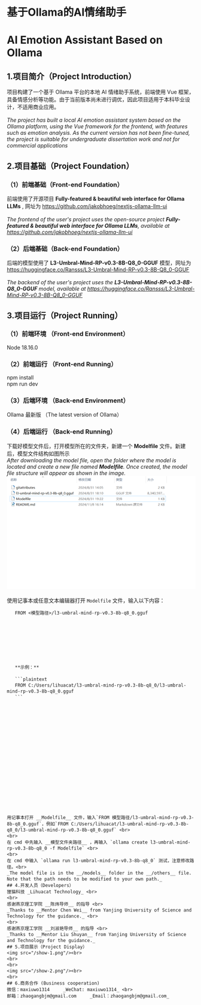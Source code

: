# 基于Ollama的AI情绪助手
# AI Emotion Assistant Based on Ollama

## 1.项目简介（Project Introduction）
项目构建了一个基于 Ollama 平台的本地 AI 情绪助手系统，前端使用 Vue 框架，具备情感分析等功能。由于当前版本尚未进行调优，因此项目适用于本科毕业设计，不适用商业应用。<br>
<br>
_The project has built a local AI emotion assistant system based on the Ollama platform, using the Vue framework for the frontend, with features such as emotion analysis. As the current version has not been fine-tuned, the project is suitable for undergraduate dissertation work and not for commercial applications_ <br>
## 2.项目基础（Project Foundation）
### （1）前端基础（Front-end Foundation）
前端使用了开源项目 __Fully-featured & beautiful web interface for Ollama LLMs__ , 网址为 https://github.com/jakobhoeg/nextjs-ollama-llm-ui <br>
<br>
_The frontend of the user's project uses the open-source project __Fully-featured & beautiful web interface for Ollama LLMs__, available at https://github.com/jakobhoeg/nextjs-ollama-llm-ui_ 
### （2）后端基础（Back-end Foundation）
后端的模型使用了 __L3-Umbral-Mind-RP-v0.3-8B-Q8_0-GGUF__ 模型，网址为 https://huggingface.co/Ransss/L3-Umbral-Mind-RP-v0.3-8B-Q8_0-GGUF <br>
<br>
_The backend of the user's project uses the __L3-Umbral-Mind-RP-v0.3-8B-Q8_0-GGUF__ model, available at https://huggingface.co/Ransss/L3-Umbral-Mind-RP-v0.3-8B-Q8_0-GGUF_
## 3.项目运行（Project Running）
### （1）前端环境 （Front-end Environment）
Node 18.16.0
### （2）前端运行 （Front-end Running）
npm install<br>
npm run dev
### （3）后端环境 （Back-end Environment）
Ollama 最新版 （The latest version of Ollama）
### （4）后端运行 （Back-end Running）
下载好模型文件后，打开模型所在的文件夹，新建一个 __Modelfile__ 文件。新建后，模型文件结构如图所示<br>
_After downloading the model file, open the folder where the model is located and create a new file named __Modelfile__. Once created, the model file structure will appear as shown in the image._
<br>
<img src="/show1.png"/><br>
<br>
使用记事本或任意文本编辑器打开 `Modelfile` 文件，输入以下内容：
 ```plaintext
    FROM <模型路径>/l3-umbral-mind-rp-v0.3-8b-q8_0.gguf








    **示例：**

    ```plaintext
    FROM C:/Users/lihuacat/l3-umbral-mind-rp-v0.3-8b-q8_0/l3-umbral-mind-rp-v0.3-8b-q8_0.gguf
    ```



















用记事本打开 __Modelfile__ 文件，输入`FROM 模型路径/l3-umbral-mind-rp-v0.3-8b-q8_0.gguf`，例如`FROM C:/Users/lihuacat/l3-umbral-mind-rp-v0.3-8b-q8_0/l3-umbral-mind-rp-v0.3-8b-q8_0.gguf` <br>
<br>
在 cmd 中先输入 __模型文件夹路径__ ，再输入 `ollama create l3-umbral-mind-rp-v0.3-8b-q8_0 -f Modelfile` <br>
<br>
在 cmd 中输入 `ollama run l3-umbral-mind-rp-v0.3-8b-q8_0` 测试，注意修改路径。<br>
_The model file is in the __/models__ folder in the __/others__ file. Note that the path needs to be modified to your own path._
## 4.开发人员（Developers）
狸猫科技 _Lihuacat Technology_ <br>
<br>
感谢燕京理工学院 __陈炜导师__ 的指导 <br>
_Thanks to __Mentor Chen Wei__ from Yanjing University of Science and Technology for the guidance._ <br>
<br>
感谢燕京理工学院 __刘淑艳导师__ 的指导 <br>
_Thanks to __Mentor Liu Shuyan__ from Yanjing University of Science and Technology for the guidance._
## 5.项目展示（Project Display）
<img src="/show-1.png"/><br>
<br>
<br>
<img src="/show-2.png"/><br>
<br>
## 6.商务合作 (Business cooperation)
微信：maxiuwo1314     _WeChat: maxiuwo1314_ <br>
邮箱：zhaogangbjm@gmail.com     _Email：zhaogangbjm@gmail.com_

